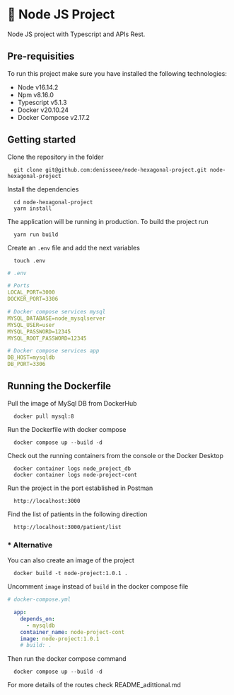 # 🚀 Node JS Project

Node JS project with Typescript and APIs Rest.

## Pre-requisities

To run this project make sure you have installed the following technologies:

- Node            v16.14.2
- Npm             v8.16.0
- Typescript      v5.1.3
- Docker          v20.10.24
- Docker Compose  v2.17.2

## Getting started

Clone the repository in the folder 

```console
  git clone git@github.com:denisseee/node-hexagonal-project.git node-hexagonal-project
```

Install the dependencies

```console
  cd node-hexagonal-project
  yarn install
```

The application will be running in production. To build the project run

```console
  yarn run build
```

Create an ```.env``` file and add the next variables

```console
  touch .env
```

```yml
# .env

# Ports
LOCAL_PORT=3000
DOCKER_PORT=3306

# Docker compose services mysql
MYSQL_DATABASE=node_mysqlserver
MYSQL_USER=user
MYSQL_PASSWORD=12345
MYSQL_ROOT_PASSWORD=12345

# Docker compose services app
DB_HOST=mysqldb
DB_PORT=3306
```

## Running the Dockerfile

Pull the image of MySql DB from DockerHub

```console
  docker pull mysql:8
```

Run the Dockerfile with docker compose

```console
  docker compose up --build -d
```

Check out the running containers from the console or the Docker Desktop

```console
  docker container logs node_project_db
  docker container logs node-project-cont
```

Run the project in the port established in Postman

```console
  http://localhost:3000
```

Find the list of patients in the following direction

```console
  http://localhost:3000/patient/list
```

### * Alternative 

You can also create an image of the project 

```console
  docker build -t node-project:1.0.1 .
```

Uncomment ```image``` instead of ```build``` in the docker compose file

```yml
# docker-compose.yml

  app:
    depends_on:
      - mysqldb
    container_name: node-project-cont
    image: node-project:1.0.1
    # build: .
```

Then run the docker compose command

```console
  docker compose up --build -d
```

For more details of the routes check README_adittional.md
